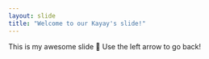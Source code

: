 ```yaml
---
layout: slide
title: "Welcome to our Kayay's slide!"
---
```

This is my awesome slide :tada:
Use the left arrow to go back!
